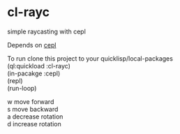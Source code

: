 # cl-rayc
simple raycasting with cepl


Depends on [cepl](https://github.com/cbaggers/cepl)

To run clone this project to your quicklisp/local-packages   
(ql:quickload :cl-rayc)   
(in-pacakge :cepl)   
(repl)   
(run-loop)   


w move forward   
s move backward   
a decrease rotation   
d increase rotation
